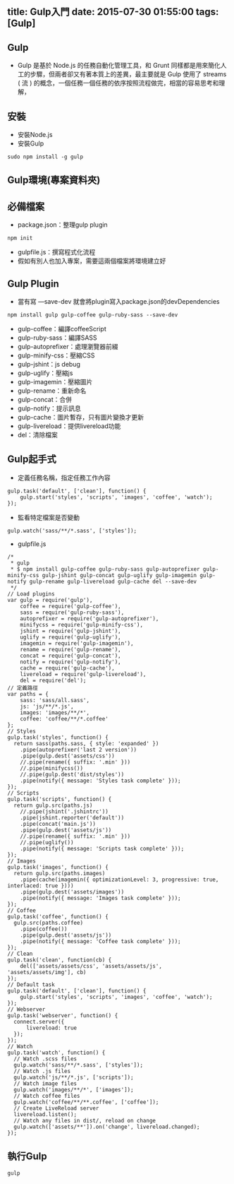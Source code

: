 title: Gulp入門
date: 2015-07-30 01:55:00
tags: [Gulp]
---

## Gulp
- Gulp 是基於 Node.js 的任務自動化管理工具，和 Grunt 同樣都是用來簡化人工的步驟，但兩者卻又有著本質上的差異，最主要就是 Gulp 使用了 streams ( 流 ) 的概念，一個任務一個任務的依序按照流程做完，相當的容易思考和理解，

<!-- more -->

## 安裝
- 安裝Node.js
- 安裝Gulp

```
sudo npm install -g gulp
```

## Gulp環境(專案資料夾)

## 必備檔案
- package.json：整理gulp plugin

```
npm init
```

- gulpfile.js：撰寫程式化流程
- 假如有別人也加入專案，需要這兩個檔案將環境建立好

## Gulp Plugin
- 當有寫 —save-dev 就會將plugin寫入package.json的devDependencies

```
npm install gulp gulp-coffee gulp-ruby-sass --save-dev
```

- gulp-coffee：編譯coffeeScript
- gulp-ruby-sass：編譯SASS
- gulp-autoprefixer：處理瀏覽器前綴
- gulp-minify-css：壓縮CSS
- gulp-jshint：js debug
- gulp-uglify：壓縮js
- gulp-imagemin：壓縮圖片
- gulp-rename：重新命名
- gulp-concat：合併
- gulp-notify：提示訊息
- gulp-cache：圖片暫存，只有圖片變換才更新
- gulp-livereload：提供livereload功能
- del：清除檔案

## Gulp起手式
- 定義任務名稱，指定任務工作內容

```
gulp.task('default', ['clean'], function() {
    gulp.start('styles', 'scripts', 'images', 'coffee', 'watch');
});
```

- 監看特定檔案是否變動

```
gulp.watch('sass/**/*.sass', ['styles']);
```

- gulpfile.js

```
/*
 * gulp
 * $ npm install gulp-coffee gulp-ruby-sass gulp-autoprefixer gulp-minify-css gulp-jshint gulp-concat gulp-uglify gulp-imagemin gulp-notify gulp-rename gulp-livereload gulp-cache del --save-dev
 */
// Load plugins
var gulp = require('gulp'),
    coffee = require('gulp-coffee'),
    sass = require('gulp-ruby-sass'),
    autoprefixer = require('gulp-autoprefixer'),
    minifycss = require('gulp-minify-css'),
    jshint = require('gulp-jshint'),
    uglify = require('gulp-uglify'),
    imagemin = require('gulp-imagemin'),
    rename = require('gulp-rename'),
    concat = require('gulp-concat'),
    notify = require('gulp-notify'),
    cache = require('gulp-cache'),
    livereload = require('gulp-livereload'),
    del = require('del');
// 定義路徑
var paths = {
    sass: 'sass/all.sass',
    js: 'js/**/*.js',
    images: 'images/**/*',
    coffee: 'coffee/**/*.coffee'
};
// Styles
gulp.task('styles', function() {
  return sass(paths.sass, { style: 'expanded' })
    .pipe(autoprefixer('last 2 version'))
    .pipe(gulp.dest('assets/css'))
    //.pipe(rename({ suffix: '.min' }))
    //.pipe(minifycss())
    //.pipe(gulp.dest('dist/styles'))
    .pipe(notify({ message: 'Styles task complete' }));
});
// Scripts
gulp.task('scripts', function() {
  return gulp.src(paths.js)
    //.pipe(jshint('.jshintrc'))
    .pipe(jshint.reporter('default'))
    .pipe(concat('main.js'))
    .pipe(gulp.dest('assets/js'))
    //.pipe(rename({ suffix: '.min' }))
    //.pipe(uglify())
    .pipe(notify({ message: 'Scripts task complete' }));
});
// Images
gulp.task('images', function() {
  return gulp.src(paths.images)
    .pipe(cache(imagemin({ optimizationLevel: 3, progressive: true, interlaced: true })))
    .pipe(gulp.dest('assets/images'))
    .pipe(notify({ message: 'Images task complete' }));
});
// Coffee
gulp.task('coffee', function() {
  gulp.src(paths.coffee)
    .pipe(coffee())
    .pipe(gulp.dest('assets/js'))
    .pipe(notify({ message: 'Coffee task complete' }));
});
// Clean
gulp.task('clean', function(cb) {
    del(['assets/assets/css', 'assets/assets/js', 'assets/assets/img'], cb)
});
// Default task
gulp.task('default', ['clean'], function() {
    gulp.start('styles', 'scripts', 'images', 'coffee', 'watch');
});
// Webserver
gulp.task('webserver', function() {
  connect.server({
      livereload: true
  });
});
// Watch
gulp.task('watch', function() {
  // Watch .scss files
  gulp.watch('sass/**/*.sass', ['styles']);
  // Watch .js files
  gulp.watch('js/**/*.js', ['scripts']);
  // Watch image files
  gulp.watch('images/**/*', ['images']);
  // Watch coffee files
  gulp.watch('coffee/**/**.coffee', ['coffee']);
  // Create LiveReload server
  livereload.listen();
  // Watch any files in dist/, reload on change
  gulp.watch(['assets/**']).on('change', livereload.changed);
});
```

## 執行Gulp

```
gulp
```
